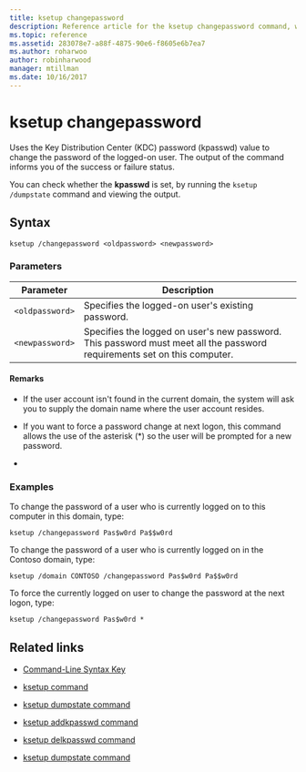 ```yaml
---
title: ksetup changepassword
description: Reference article for the ksetup changepassword command, which uses the Key Distribution Center (KDC) password (kpasswd) value to change the password of the logged-on user.
ms.topic: reference
ms.assetid: 283078e7-a88f-4875-90e6-f8605e6b7ea7
ms.author: roharwoo
author: robinharwood
manager: mtillman
ms.date: 10/16/2017
---
```


# ksetup changepassword

Uses the Key Distribution Center (KDC) password (kpasswd) value to change the password of the logged-on user. The output of the command informs you of the success or failure status.

You can check whether the **kpasswd** is set, by running the `ksetup /dumpstate` command and viewing the output.


## Syntax

```
ksetup /changepassword <oldpassword> <newpassword>
```

### Parameters

| Parameter | Description |
| --------- | ----------- |
| `<oldpassword>` | Specifies the logged-on user's existing password. |
| `<newpassword>` | Specifies the logged on user's new password. This password must meet all the password requirements set on this computer. |

#### Remarks

- If the user account isn't found in the current domain, the system will ask you to supply the domain name where the user account resides.

- If you want to force a password change at next logon, this command allows the use of the asterisk (*) so the user will be prompted for a new password.

-

### Examples

To change the password of a user who is currently logged on to this computer in this domain, type:

```
ksetup /changepassword Pas$w0rd Pa$$w0rd
```

To change the password of a user who is currently logged on in the Contoso domain, type:

```
ksetup /domain CONTOSO /changepassword Pas$w0rd Pa$$w0rd
```

To force the currently logged on user to change the password at the next logon, type:

```
ksetup /changepassword Pas$w0rd *
```

## Related links

- [Command-Line Syntax Key](command-line-syntax-key.md)

- [ksetup command](ksetup.md)

- [ksetup dumpstate command](ksetup-dumpstate.md)

- [ksetup addkpasswd command](ksetup-addkpasswd.md)

- [ksetup delkpasswd command](ksetup-delkpasswd.md)

- [ksetup dumpstate command](ksetup-dumpstate.md)
